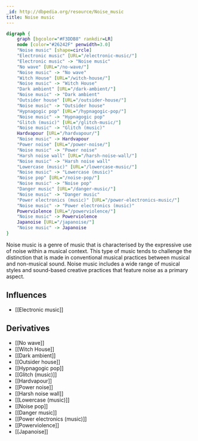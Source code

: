 ```yaml
---
_id: http://dbpedia.org/resource/Noise_music
title: Noise music
---
```


```dot
digraph {
	graph [bgcolor="#F3DDB8" rankdir=LR]
	node [color="#26242F" penwidth=3.0]
	"Noise music" [shape=circle]
	"Electronic music" [URL="/electronic-music/"]
	"Electronic music" -> "Noise music"
	"No wave" [URL="/no-wave/"]
	"Noise music" -> "No wave"
	"Witch House" [URL="/witch-house/"]
	"Noise music" -> "Witch House"
	"Dark ambient" [URL="/dark-ambient/"]
	"Noise music" -> "Dark ambient"
	"Outsider house" [URL="/outsider-house/"]
	"Noise music" -> "Outsider house"
	"Hypnagogic pop" [URL="/hypnagogic-pop/"]
	"Noise music" -> "Hypnagogic pop"
	"Glitch (music)" [URL="/glitch-music/"]
	"Noise music" -> "Glitch (music)"
	Hardvapour [URL="/hardvapour/"]
	"Noise music" -> Hardvapour
	"Power noise" [URL="/power-noise/"]
	"Noise music" -> "Power noise"
	"Harsh noise wall" [URL="/harsh-noise-wall/"]
	"Noise music" -> "Harsh noise wall"
	"Lowercase (music)" [URL="/lowercase-music/"]
	"Noise music" -> "Lowercase (music)"
	"Noise pop" [URL="/noise-pop/"]
	"Noise music" -> "Noise pop"
	"Danger music" [URL="/danger-music/"]
	"Noise music" -> "Danger music"
	"Power electronics (music)" [URL="/power-electronics-music/"]
	"Noise music" -> "Power electronics (music)"
	Powerviolence [URL="/powerviolence/"]
	"Noise music" -> Powerviolence
	Japanoise [URL="/japanoise/"]
	"Noise music" -> Japanoise
}
```

Noise music is a genre of music that is characterised by the expressive use of noise within a musical context. This type of music tends to challenge the distinction that is made in conventional musical practices between musical and non-musical sound. Noise music includes a wide range of musical styles and sound-based creative practices that feature noise as a primary aspect.

## Influences

- [[Electronic music]]

## Derivatives

- [[No wave]]
- [[Witch House]]
- [[Dark ambient]]
- [[Outsider house]]
- [[Hypnagogic pop]]
- [[Glitch (music)]]
- [[Hardvapour]]
- [[Power noise]]
- [[Harsh noise wall]]
- [[Lowercase (music)]]
- [[Noise pop]]
- [[Danger music]]
- [[Power electronics (music)]]
- [[Powerviolence]]
- [[Japanoise]]
